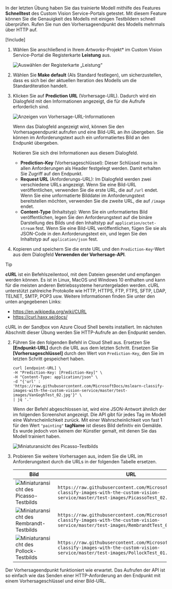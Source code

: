 In der letzten Übung haben Sie das trainierte Modell mithilfe des Features **Schnelltest** des Custom Vision Service-Portals getestet. Mit diesem Feature können Sie die Genauigkeit des Modells mit einigen Testbildern schnell überprüfen. Rufen Sie nun den Vorhersageendpunkt des Modells mehrmals über HTTP auf.

[!include[](../../../includes/azure-sandbox-activate.md)]

1. Wählen Sie anschließend in Ihrem *Artworks*-Projekt* im Custom Vision Service-Portal die Registerkarte **Leistung** aus.

    ![Auswählen der Registerkarte „Leistung“](../media/5-performance-tab.png)

1. Wählen Sie **Make default** (Als Standard festlegen), um sicherzustellen, dass es sich bei der aktuellen Iteration des Modells um die Standarditeration handelt.

1. Klicken Sie auf **Prediction URL** (Vorhersage-URL). Dadurch wird ein Dialogfeld mit den Informationen angezeigt, die für die Aufrufe erforderlich sind. 

    ![Anzeigen von Vorhersage-URL-Informationen](../media/5-portal-prediction-url.png)

    Wenn das Dialogfeld angezeigt wird, können Sie den Vorhersageendpunkt aufrufen und eine Bild-URL an ihn übergeben. Sie können im Anforderungstext auch ein unformatiertes Bild an den Endpunkt übergeben.

    Notieren Sie sich drei Informationen aus diesem Dialogfeld.
     - **Prediction-Key** (Vorhersageschlüssel): Dieser Schlüssel muss in allen Anforderungen als Header festgelegt werden. Damit erhalten Sie Zugriff auf den Endpunkt.
    - **Request URL** (Anforderungs-URL): Im Dialogfeld werden zwei verschiedene URLs angezeigt. Wenn Sie eine Bild-URL veröffentlichen, verwenden Sie die erste URL, die auf `/url` endet. Wenn Sie eine unformatierte Bilddatei im Anforderungstext bereitstellen möchten, verwenden Sie die zweite URL, die auf `/image` endet.
    - **Content-Type** (Inhaltstyp): Wenn Sie ein unformatiertes Bild veröffentlichen, legen Sie den Anforderungstext auf die binäre Darstellung des Bilds und den Inhaltstyp auf `application/octet-stream` fest. Wenn Sie eine Bild-URL veröffentlichen, fügen Sie sie als JSON-Code in den Anforderungstext ein, und legen Sie den Inhaltstyp auf `application/json` fest.
    

3. Kopieren und speichern Sie die erste URL und den `Prediction-Key`-Wert aus dem Dialogfeld **Verwenden der Vorhersage-API**. 

> [!TIP]
> **cURL** ist ein Befehlszeilentool, mit dem Dateien gesendet und empfangen werden können. Es ist in Linux, MacOS und Windows 10 enthalten und kann für die meisten anderen Betriebssysteme heruntergeladen werden. cURL unterstützt zahlreiche Protokolle wie HTTP, HTTPS, FTP, FTPS, SFTP, LDAP, TELNET, SMTP, POP3 usw. Weitere Informationen finden Sie unter den unten angegebenen Links:
>
>- <https://en.wikipedia.org/wiki/CURL>
>- <https://curl.haxx.se/docs/> 
> 
> cURL in der Sandbox von Azure Cloud Shell bereits installiert. Im nächsten Abschnitt dieser Übung werden Sie HTTP-Aufrufe an den Endpunkt senden.

2. Führen Sie den folgenden Befehl in Cloud Shell aus. Ersetzen Sie **[Endpunkt-URL]** durch die URL aus dem letzten Schritt. Ersetzen Sie **[Vorhersageschlüssel]** durch den Wert von `Prediction-Key`, den Sie im letzten Schritt gespeichert haben. 

    ```azurecli
    curl [endpoint-URL] \
    -H "Prediction-Key: [Prediction-Key]" \
    -H "Content-Type: application/json" \
    -d "{'url' : 'https://raw.githubusercontent.com/MicrosoftDocs/mslearn-classify-images-with-the-custom-vision-service/master/test-images/VanGoghTest_02.jpg'}" \
    | jq '.'
    ```

    Wenn der Befehl abgeschlossen ist, wird eine JSON-Antwort ähnlich der im folgenden Screenshot angezeigt. Die API gibt für jedes Tag im Modell eine Wahrscheinlichkeit zurück. Mit einer Wahrscheinlichkeit von fast 1 für den Wert `"painting"` **tagName** ist dieses Bild definitiv ein Gemälde. Es wurde jedoch von keinem der Künstler gemalt, mit denen Sie das Modell trainiert haben. 

    ![Miniaturansicht des Picasso-Testbilds](../media/5-prediction-json.png) 

3. Probieren Sie weitere Vorhersagen aus, indem Sie die URL im Anforderungstext durch die URLs in der folgenden Tabelle ersetzen. 

    |Bild  | URL  |
    |---------|---------|
    |![Miniaturansicht des Picasso-Testbilds](../media/picasso-test-02-thumb.jpg)     | `https://raw.githubusercontent.com/MicrosoftDocs/mslearn-classify-images-with-the-custom-vision-service/master/test-images/PicassoTest_02.jpg`        |
    |![Miniaturansicht des Rembrandt-Testbilds](../media/rembrandt-test-01-thumb.jpg)     |  `https://raw.githubusercontent.com/MicrosoftDocs/mslearn-classify-images-with-the-custom-vision-service/master/test-images/RembrandtTest_01.jpg`       |
    |![Miniaturansicht des Pollock-Testbilds](../media/pollock-test-01-thumb.jpg)  |   `https://raw.githubusercontent.com/MicrosoftDocs/mslearn-classify-images-with-the-custom-vision-service/master/test-images/PollockTest_01.jpg`     |
   

Der Vorhersageendpunkt funktioniert wie erwartet. Das Aufrufen der API ist so einfach wie das Senden einer HTTP-Anforderung an den Endpunkt mit einem Vorhersageschlüssel und einer Bild-URL.